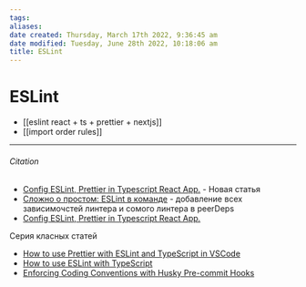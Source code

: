 ```yaml
---
tags: 
aliases: 
date created: Thursday, March 17th 2022, 9:36:45 am
date modified: Tuesday, June 28th 2022, 10:18:06 am
title: ESLint
---
```


# ESLint

- [[eslint react + ts + prettier + nextjs]]
- [[import order rules]]

---

###### Citation

- [Config ESLint, Prettier in Typescript React App.](https://medium.com/@raj-durai/config-eslint-prettier-in-typescript-react-app-77c5634d6dd1) - Новая статья
- [Сложно о простом: ESLint в команде](https://habr.com/ru/post/322550/) - добавление всех зависимочстей линтера и сомого линтера в peerDeps
- [Config ESLint, Prettier in Typescript React App.](https://medium.com/@raj-durai/config-eslint-prettier-in-typescript-react-app-77c5634d6dd1)

Серия класных статей

- [How to use Prettier with ESLint and TypeScript in VSCode](https://khalilstemmler.com/blogs/tooling/prettier/)
- [How to use ESLint with TypeScript](https://khalilstemmler.com/blogs/typescript/eslint-for-typescript/)
- [Enforcing Coding Conventions with Husky Pre-commit Hooks](https://khalilstemmler.com/blogs/tooling/enforcing-husky-precommit-hooks/)

